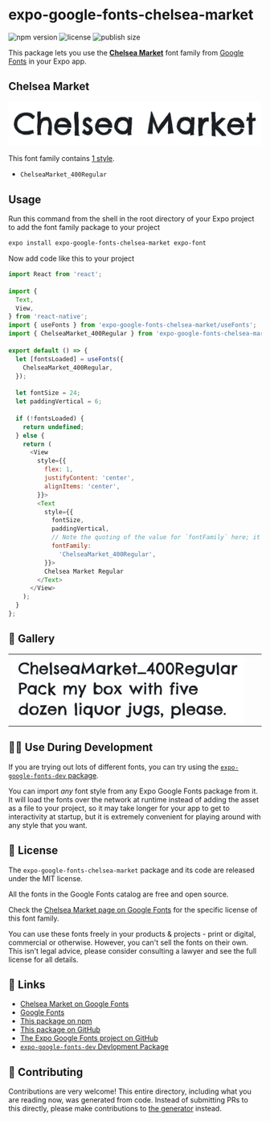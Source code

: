 # expo-google-fonts-chelsea-market

![npm version](https://flat.badgen.net/npm/v/expo-google-fonts-chelsea-market)
![license](https://flat.badgen.net/github/license/expo/google-fonts)
![publish size](https://flat.badgen.net/packagephobia/install/expo-google-fonts-chelsea-market)

This package lets you use the [**Chelsea Market**](https://fonts.google.com/specimen/Chelsea+Market) font family from [Google Fonts](https://fonts.google.com/) in your Expo app.

## Chelsea Market

![Chelsea Market](./font-family.png)

This font family contains [1 style](#-gallery).

- `ChelseaMarket_400Regular`

## Usage

Run this command from the shell in the root directory of your Expo project to add the font family package to your project
```sh
expo install expo-google-fonts-chelsea-market expo-font
```

Now add code like this to your project
```js
import React from 'react';

import {
  Text,
  View,
} from 'react-native';
import { useFonts } from 'expo-google-fonts-chelsea-market/useFonts';
import { ChelseaMarket_400Regular } from 'expo-google-fonts-chelsea-market/400Regular';

export default () => {
  let [fontsLoaded] = useFonts({
    ChelseaMarket_400Regular,
  });

  let fontSize = 24;
  let paddingVertical = 6;

  if (!fontsLoaded) {
    return undefined;
  } else {
    return (
      <View
        style={{
          flex: 1,
          justifyContent: 'center',
          alignItems: 'center',
        }}>
        <Text
          style={{
            fontSize,
            paddingVertical,
            // Note the quoting of the value for `fontFamily` here; it expects a string!
            fontFamily:
              'ChelseaMarket_400Regular',
          }}>
          Chelsea Market Regular
        </Text>
      </View>
    );
  }
};

```

## 🔡 Gallery


||||
|-|-|-|
|![ChelseaMarket_400Regular](.//400Regular/ChelseaMarket_400Regular.ttf.png)||||


## 👩‍💻 Use During Development

If you are trying out lots of different fonts, you can try using the [`expo-google-fonts-dev` package](https://github.com/freeboub/google-fonts/tree/master/font-packages/dev#readme).

You can import *any* font style from any Expo Google Fonts package from it. It will load the fonts
over the network at runtime instead of adding the asset as a file to your project, so it may take longer
for your app to get to interactivity at startup, but it is extremely convenient
for playing around with any style that you want.

## 📖 License

The `expo-google-fonts-chelsea-market` package and its code are released under the MIT license.

All the fonts in the Google Fonts catalog are free and open source.

Check the [Chelsea Market page on Google Fonts](https://fonts.google.com/specimen/Chelsea+Market) for the specific license of this font family.

You can use these fonts freely in your products & projects - print or digital, commercial or otherwise. However, you can't sell the fonts on their own. This isn't legal advice, please consider consulting a lawyer and see the full license for all details.

## 🔗 Links

- [Chelsea Market on Google Fonts](https://fonts.google.com/specimen/Chelsea+Market)
- [Google Fonts](https://fonts.google.com/)
- [This package on npm](https://www.npmjs.com/package/expo-google-fonts-chelsea-market)
- [This package on GitHub](https://github.com/freeboub/google-fonts/tree/master/font-packages/chelsea-market)
- [The Expo Google Fonts project on GitHub](https://github.com/freeboub/google-fonts)
- [`expo-google-fonts-dev` Devlopment Package](https://github.com/freeboub/google-fonts/tree/master/font-packages/dev)

## 🤝 Contributing

Contributions are very welcome! This entire directory, including what you are reading now, was generated from code. Instead of submitting PRs to this directly, please make contributions to [the generator](https://github.com/freeboub/google-fonts/tree/master/packages/generator) instead.
